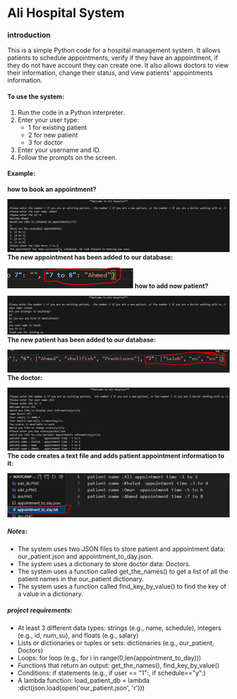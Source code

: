 # Ali Hospital System


### introduction
This is a simple Python code for a hospital management system. It allows patients to schedule appointments, verify if they have an appointment, if they do not have account they can create one. It also allows doctors to view their information, change their status, and view patients' appointments information.

#### To use the system:

1. Run the code in a Python interpreter.
2. Enter your user type:
    -  1 for existing patient
    -  2 for new patient
    -  3 for doctor
3. Enter your username and ID.
4. Follow the prompts on the screen.

#### Example:
**how to book an appointment?<br />**

![book](how_to_book_an.PNG)
**The new appointment has been added to our database:<br />**

![book](Am.PNG)
**how to add now patient?<br />** 

![book](add_p.PNG)
**The new patient has been added to our database:<br />**

![book](add_db.PNG)
**The doctor:<br />**

![book](doc.PNG)
**The code creates a text file and adds patient appointment information to it:<br />**

![book](p_text.PNG)

##### Notes:

- The system uses two JSON files to store patient and appointment data: our_patient.json and appointment_to_day.json.
- The system uses a dictionary to store doctor data: Doctors.
- The system uses a function called get_the_names() to get a list of all the patient names in the our_patient dictionary.
- The system uses a function called find_key_by_value() to find the key of a value in a dictionary.

##### project requirements:
- At least 3 different data types: strings (e.g., name, schedule), integers (e.g., id, num_su), and floats (e.g., salary)
- Lists or dictionaries or tuples or sets: dictionaries (e.g., our_patient, Doctors)
- Loops: for loop (e.g., for i in range(0,len(appointment_to_day)))
- Functions that return an output: get_the_names(), find_key_by_value()
- Conditions: if statements (e.g., if user == "1":, if schedule=="y"\:)
- A lambda function: load_patient_db = lambda :dict(json.load(open('our_patient.json', 'r')))

